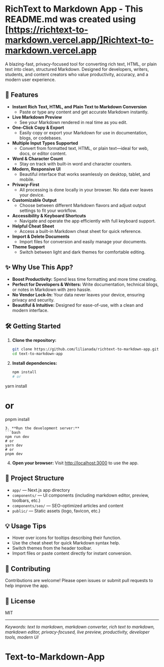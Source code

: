 # RichText to Markdown App - This README.md was created using [https://richtext-to-markdown.vercel.app/]Richtext-to-markdown.vercel.app

A blazing-fast, privacy-focused tool for converting rich text, HTML, or plain text into clean, structured Markdown. Designed for developers, writers, students, and content creators who value productivity, accuracy, and a modern user experience.

## 🚀 Features

- **Instant Rich Text, HTML, and Plain Text to Markdown Conversion**
  - Paste or type any content and get accurate Markdown instantly.
- **Live Markdown Preview**
  - See your Markdown rendered in real time as you edit.
- **One-Click Copy & Export**
  - Easily copy or export your Markdown for use in documentation, blogs, or codebases.
- **Multiple Input Types Supported**
  - Convert from formatted text, HTML, or plain text—ideal for web, docs, or editor content.
- **Word & Character Count**
  - Stay on track with built-in word and character counters.
- **Modern, Responsive UI**
  - Beautiful interface that works seamlessly on desktop, tablet, and mobile.
- **Privacy-First**
  - All processing is done locally in your browser. No data ever leaves your device.
- **Customizable Output**
  - Choose between different Markdown flavors and adjust output settings to fit your workflow.
- **Accessibility & Keyboard Shortcuts**
  - Navigate and operate the app efficiently with full keyboard support.
- **Helpful Cheat Sheet**
  - Access a built-in Markdown cheat sheet for quick reference.
- **Import & Delete Documents**
  - Import files for conversion and easily manage your documents.
- **Theme Support**
  - Switch between light and dark themes for comfortable editing.

## ✨ Why Use This App?

- **Boost Productivity:** Spend less time formatting and more time creating.
- **Perfect for Developers & Writers:** Write documentation, technical blogs, or notes in Markdown with zero hassle.
- **No Vendor Lock-In:** Your data never leaves your device, ensuring privacy and security.
- **Beautiful & Intuitive:** Designed for ease-of-use, with a clean and modern interface.

## 🛠️ Getting Started

1. **Clone the repository:**
   ```bash
   git clone https://github.com/lilianada/richtext-to-markdown-app.git
   cd text-to-markdown-app
   ```
2. **Install dependencies:**
   ```bash
   npm install
   # or
yarn install
   # or
pnpm install
   ```
3. **Run the development server:**
   ```bash
   npm run dev
   # or
yarn dev
   # or
pnpm dev
   ```
4. **Open your browser:**
   Visit [http://localhost:3000](http://localhost:3000) to use the app.

## 🧩 Project Structure

- `app/` — Next.js app directory
- `components/` — UI components (including markdown editor, preview, toolbars, etc.)
- `components/seo/` — SEO-optimized articles and content
- `public/` — Static assets (logo, favicon, etc.)

## 💡 Usage Tips

- Hover over icons for tooltips describing their function.
- Use the cheat sheet for quick Markdown syntax help.
- Switch themes from the header toolbar.
- Import files or paste content directly for instant conversion.

## 📝 Contributing

Contributions are welcome! Please open issues or submit pull requests to help improve the app.

## 📄 License

MIT

---

*Keywords: text to markdown, markdown converter, rich text to markdown, markdown editor, privacy-focused, live preview, productivity, developer tools, modern UI*
# Text-to-Markdown-App
